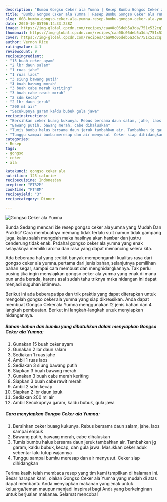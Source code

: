 ```yaml
---
description: "Bumbu Gongso Ceker ala Yumna | Resep Bumbu Gongso Ceker ala Yumna Yang Enak Banget"
title: "Bumbu Gongso Ceker ala Yumna | Resep Bumbu Gongso Ceker ala Yumna Yang Enak Banget"
slug: 608-bumbu-gongso-ceker-ala-yumna-resep-bumbu-gongso-ceker-ala-yumna-yang-enak-banget
date: 2020-10-05T06:14:33.238Z
image: https://img-global.cpcdn.com/recipes/caa00c06deb5a3da/751x532cq70/gongso-ceker-ala-yumna-foto-resep-utama.jpg
thumbnail: https://img-global.cpcdn.com/recipes/caa00c06deb5a3da/751x532cq70/gongso-ceker-ala-yumna-foto-resep-utama.jpg
cover: https://img-global.cpcdn.com/recipes/caa00c06deb5a3da/751x532cq70/gongso-ceker-ala-yumna-foto-resep-utama.jpg
author: Vernon Rice
ratingvalue: 4.1
reviewcount: 9
recipeingredient:
- "15 buah ceker ayam"
- "2 lbr daun salam"
- "1 ruas jahe"
- "1 ruas laos"
- "3 siung bawang putih"
- "3 buah bawang merah"
- "3 buah cabe merah keriting"
- "3 buah cabe rawit merah"
- "2 sdm kecap"
- "2 lbr daun jeruk"
- "200 ml air"
- "Secukupnya garam kaldu bubuk gula jawa"
recipeinstructions:
- "Bersihkan ceker buang kukunya. Rebus bersama daun salam, jahe, laos sampai empuk"
- "Bawang putih, bawang merah, cabe dihaluskan"
- "Tumis bumbu halus bersama daun jeruk tambahkan air. Tambahkan jg garam, kaldu bubuk, kecap, dan gula jawa. Masukkan ceker aduk sebentar lalu tutup wajannya"
- "Tunggu sampai bumbu meresap dan air menyusut. Ceker siap dihidangkan"
categories:
- Resep
tags:
- gongso
- ceker
- ala

katakunci: gongso ceker ala 
nutrition: 125 calories
recipecuisine: Indonesian
preptime: "PT32M"
cooktime: "PT48M"
recipeyield: "3"
recipecategory: Dinner

---
```



![Gongso Ceker ala Yumna](https://img-global.cpcdn.com/recipes/caa00c06deb5a3da/751x532cq70/gongso-ceker-ala-yumna-foto-resep-utama.jpg)

Bunda Sedang mencari ide resep gongso ceker ala yumna yang Mudah Dan Praktis? Cara membuatnya memang tidak terlalu sulit namun tidak gampang juga. kalau salah mengolah maka hasilnya akan hambar dan justru cenderung tidak enak. Padahal gongso ceker ala yumna yang enak selayaknya memiliki aroma dan rasa yang dapat memancing selera kita.

Ada beberapa hal yang sedikit banyak mempengaruhi kualitas rasa dari gongso ceker ala yumna, pertama dari jenis bahan, selanjutnya pemilihan bahan segar, sampai cara membuat dan menghidangkannya. Tak perlu pusing jika ingin menyiapkan gongso ceker ala yumna yang enak di mana pun anda berada, karena asal sudah tahu triknya maka hidangan ini dapat menjadi suguhan istimewa.




Berikut ini ada beberapa tips dan trik praktis yang dapat diterapkan untuk mengolah gongso ceker ala yumna yang siap dikreasikan. Anda dapat membuat Gongso Ceker ala Yumna menggunakan 12 jenis bahan dan 4 langkah pembuatan. Berikut ini langkah-langkah untuk menyiapkan hidangannya.

<!--inarticleads1-->

##### Bahan-bahan dan bumbu yang dibutuhkan dalam menyiapkan Gongso Ceker ala Yumna:

1. Gunakan 15 buah ceker ayam
1. Gunakan 2 lbr daun salam
1. Sediakan 1 ruas jahe
1. Ambil 1 ruas laos
1. Sediakan 3 siung bawang putih
1. Siapkan 3 buah bawang merah
1. Gunakan 3 buah cabe merah keriting
1. Siapkan 3 buah cabe rawit merah
1. Ambil 2 sdm kecap
1. Siapkan 2 lbr daun jeruk
1. Sediakan 200 ml air
1. Ambil Secukupnya garam, kaldu bubuk, gula jawa




<!--inarticleads2-->

##### Cara menyiapkan Gongso Ceker ala Yumna:

1. Bersihkan ceker buang kukunya. Rebus bersama daun salam, jahe, laos sampai empuk
1. Bawang putih, bawang merah, cabe dihaluskan
1. Tumis bumbu halus bersama daun jeruk tambahkan air. Tambahkan jg garam, kaldu bubuk, kecap, dan gula jawa. Masukkan ceker aduk sebentar lalu tutup wajannya
1. Tunggu sampai bumbu meresap dan air menyusut. Ceker siap dihidangkan




Terima kasih telah membaca resep yang tim kami tampilkan di halaman ini. Besar harapan kami, olahan Gongso Ceker ala Yumna yang mudah di atas dapat membantu Anda menyiapkan makanan yang enak untuk keluarga/teman maupun menjadi inspirasi bagi Anda yang berkeinginan untuk berjualan makanan. Selamat mencoba!
